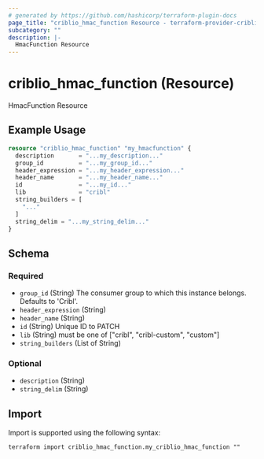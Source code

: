 ```yaml
---
# generated by https://github.com/hashicorp/terraform-plugin-docs
page_title: "criblio_hmac_function Resource - terraform-provider-criblio"
subcategory: ""
description: |-
  HmacFunction Resource
---
```


# criblio_hmac_function (Resource)

HmacFunction Resource

## Example Usage

```terraform
resource "criblio_hmac_function" "my_hmacfunction" {
  description       = "...my_description..."
  group_id          = "...my_group_id..."
  header_expression = "...my_header_expression..."
  header_name       = "...my_header_name..."
  id                = "...my_id..."
  lib               = "cribl"
  string_builders = [
    "..."
  ]
  string_delim = "...my_string_delim..."
}
```

<!-- schema generated by tfplugindocs -->
## Schema

### Required

- `group_id` (String) The consumer group to which this instance belongs. Defaults to 'Cribl'.
- `header_expression` (String)
- `header_name` (String)
- `id` (String) Unique ID to PATCH
- `lib` (String) must be one of ["cribl", "cribl-custom", "custom"]
- `string_builders` (List of String)

### Optional

- `description` (String)
- `string_delim` (String)

## Import

Import is supported using the following syntax:

```shell
terraform import criblio_hmac_function.my_criblio_hmac_function ""
```
